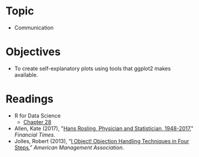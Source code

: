 # Topic

* Communication

# Objectives

* To create self-explanatory plots using tools that ggplot2 makes available.

# Readings

* R for Data Science
   + [Chapter 28][]
* Allen, Kate (2017), "[Hans Rosling, Physician and Statistician,
1948-2017][Allen 2017]," _Financial Times_.
* Jolles, Robert (2013), “[I Object! Objection Handling Techniques in Four
Steps][Jolles 2013],” _American Management Association_.
<!---
# Discussion Questions

* TBD

# Assignments Made

* TBD

# Assignments Due

* Graphics for Communication Assignment
--->
[Allen 2017]: https://www.ft.com/content/df4af260-eece-11e6-930f-061b01e23655
[Chapter 28]: https://r4ds.had.co.nz/graphics-for-communication.html
[Jolles 2013]: http://www.amanet.org/training/articles/i-object-four-steps-to-handling-objections.aspx
